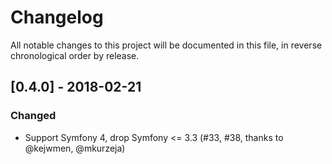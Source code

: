 # Changelog

All notable changes to this project will be documented in this file, in reverse chronological order by release.

## [0.4.0] - 2018-02-21


### Changed

 - Support Symfony 4, drop Symfony <= 3.3 (#33, #38, thanks to @kejwmen, @mkurzeja) 
